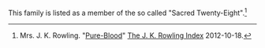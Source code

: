 This family is listed as a member of the so called "Sacred Twenty-Eight".[^221205-1]

[^221205-1]: Mrs. J. K. Rowling. "[Pure-Blood]" [The J. K. Rowling Index] 2012-10-18.

[Pure-Blood]: https://www.rowlingindex.org/work/pmpbl/
[The J. K. Rowling Index]: https://www.rowlingindex.org/
